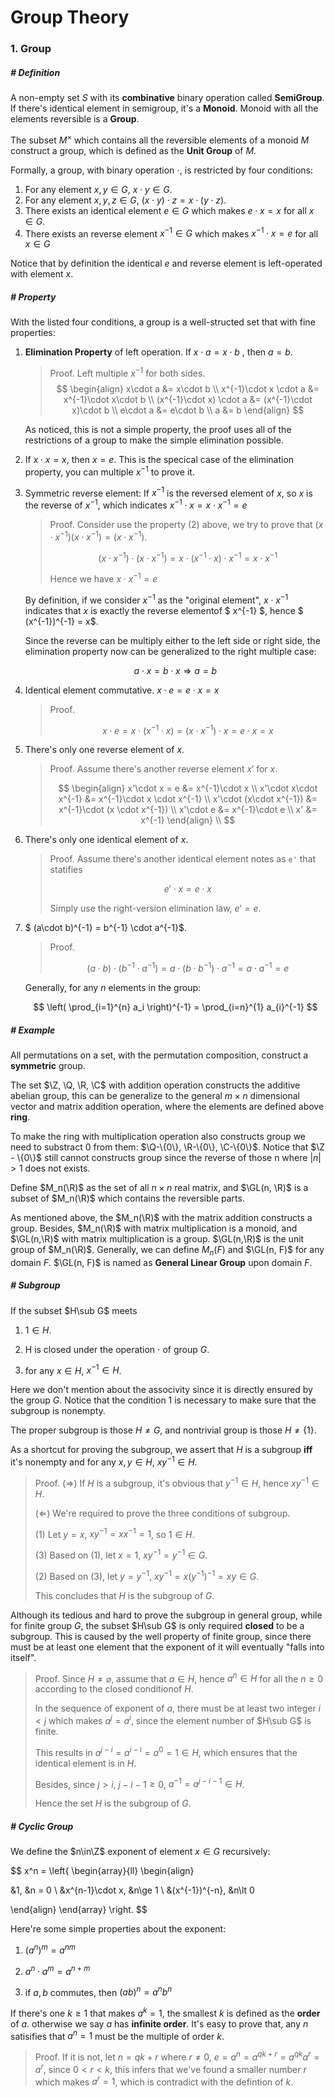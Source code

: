 $$
\newcommand{\GL}{\text{GL}}
$$

# Group Theory

### 1. Group

##### # Definition

A non-empty set $S$ with its **combinative** binary operation called **SemiGroup**. If there's identical element in semigroup, it's a **Monoid**. Monoid with all the elements reversible is a **Group**.

The subset $M^{\times}$ which contains all the reversible elements of a monoid $M$ construct a group, which is defined as the **Unit Group** of $M$.

Formally, a group, with binary operation $\cdot$, is restricted by four conditions:

1. For any element $x, y\in G$, $x\cdot y\in G$.
2. For any element $x, y, z\in G$, $(x\cdot y)\cdot z = x\cdot (y\cdot z)$.
3. There exists an identical element $e\in G$ which makes $e\cdot x = x$ for all $x\in G$.
4. There exists an reverse element $x^{-1}\in G$ which makes $x^{-1}\cdot x = e$ for all $x\in G$

Notice that by definition the identical $e$ and reverse element is left-operated with element $x$.



##### # Property

With the listed four conditions, a group is a well-structed set that with fine properties:



1. **Elimination Property** of left operation. If $x\cdot a = x\cdot b$ , then $a = b$.

    > Proof. Left multiple $x^{-1}$ for both sides.
    > $$
    > \begin{align}
    > x\cdot a &= x\cdot b \\
    > x^{-1}\cdot x \cdot a &= x^{-1}\cdot x\cdot b \\
    > (x^{-1}\cdot x) \cdot a &= (x^{-1}\cdot x)\cdot b \\
    > e\cdot a &= e\cdot b \\
    > a &= b
    > \end{align}
    > $$

    As noticed, this is not a simple property, the proof uses all of the restrictions of a group to make the simple elimination possible.



2. If $x\cdot x = x$, then $x = e$. This is the specical case of the elimination property, you can multiple $x^{-1}$ to prove it.



3. Symmetric reverse element: If $x^{-1}$ is the reversed element of $x$, so $x$ is the reverse of $x^{-1}$, which indicates $x^{-1}\cdot x = x\cdot x^{-1} = e$

	> Proof. Consider use the property (2) above, we try to prove that $(x\cdot x^{-1})(x\cdot x^{-1}) = (x\cdot x^{-1})$.
	>
	> $$
	> (x\cdot x^{-1})\cdot(x\cdot x^{-1}) = x\cdot (x^{-1}\cdot x)\cdot x^{-1} = x\cdot x^{-1}
	> $$
	> 
	> Hence we have $x\cdot x^{-1} = e$

	By definition, if we consider $x^{-1}$ as the "original element", $x\cdot x^{-1}$ indicates that $x$ is exactly the reverse elementof $ x^{-1} $, hence $ (x^{-1})^{-1} = x$.

	Since the reverse can be multiply either to the left side or right side, the elimination property now can be generalized to the right multiple case:

	$$
	a\cdot x = b\cdot x \Rightarrow a = b
	$$



4. Identical element commutative. $x\cdot e = e\cdot x = x$

	> Proof.
	> 
	> $$
	> x\cdot e = x\cdot ( x^{-1} \cdot x) = (x\cdot x^{-1})\cdot x = e\cdot x = x
	> $$



5. There's only one reverse element of $x$.

	> Proof. Assume there's another reverse element $x'$ for $x$.
	>
	> $$
	> \begin{align}
	> x'\cdot x = e &= x^{-1}\cdot x \\
	> x'\cdot x\cdot x^{-1} &= x^{-1}\cdot x \cdot x^{-1} \\
	> x'\cdot (x\cdot x^{-1}) &= x^{-1}\cdot (x \cdot x^{-1}) \\
	> x'\cdot e &= x^{-1}\cdot e \\
	> x' &= x^{-1}
	> \end{align} \\
	> $$



6. There's only one identical element of $x$.

	> Proof. Assume there's another identical element notes as `e'` that statifies
	> 
	> $$
	> e'\cdot x = e\cdot x
	> $$
	>
	> Simply use the right-version elimination law, $e' = e$.
	>



7. $ (a\cdot b)^{-1} = b^{-1} \cdot  a^{-1}$.

	> Proof.
	>
	> $$
	> (a\cdot b)\cdot (b^{-1}\cdot a^{-1}) = a\cdot (b\cdot b^{-1})\cdot a^{-1} = a \cdot  a^{-1} = e
	> $$

	Generally, for any $n$ elements in the group:

	$$
	\left( \prod_{i=1}^{n} a_i \right)^{-1} = \prod_{i=n}^{1} a_{i}^{-1}
	$$



##### # Example

All permutations on a set, with the permutation composition, construct a **symmetric** group.

The set $\Z, \Q, \R, \C$ with addition operation constructs the additive abelian group, this can be generalize to the general $m\times n$ dimensional vector and matrix addition operation, where the elements are defined above **ring**.

To make the ring with multiplication operation also constructs group we need to substract $0$ from them: $\Q-\{0\}, \R-\{0\}, \C-\{0\}$. Notice that $\Z - \{0\}$ still cannot constructs group since the reverse of those n where $|n|>1$ does not exists.

Define $M_n(\R)$ as the set of all $n\times n$ real matrix, and $\GL(n, \R)$ is a subset of $M_n(\R)$ which contains the reversible parts.

As mentioned above, the $M_n(\R)$ with the matrix addition constructs a group. Besides, $M_n(\R)$ with matrix multiplication is a monoid, and $\GL(n,\R)$ with matrix multiplication is a group. $\GL(n,\R)$ is the unit group of $M_n(\R)$. Generally, we can define $M_n(F)$ and $\GL(n, F)$ for any domain $F$. $\GL(n, F)$ is named as **General Linear Group** upon domain $F$. 



##### # Subgroup

If the subset $H\sub G$ meets

1. $1\in H$.

2. H is closed under the operation $\cdot$ of group $G$.

3. for any $x\in H$, $x^{-1}\in H$.

Here we don't mention about the associvity since it is directly ensured by the group $G$. Notice that the condition 1 is necessary to make sure that the subgroup is nonempty.

The proper subgroup is those $H\neq G$, and nontrivial group is those $H\neq\{1\}$.

As a shortcut for proving the subgroup, we assert that $H$ is a subgroup **iff** it's nonempty and for any $x, y\in H$, $xy^{-1}\in H$.

> Proof. ($\Rightarrow$) If $H$ is a subgroup, it's obvious that $y^{-1}\in H$, hence $xy^{-1}\in H$.
>
> ($\Leftarrow$) We're required to prove the three conditions of subgroup.
>
> (1) Let $y = x$, $xy^{-1} = xx^{-1} = 1$, so $1\in H$.
>
> (3) Based on (1), let $x = 1$, $xy^{-1} = y^{-1}\in G$.
>
> (2) Based on (3), let $y = y^{-1}$, $xy^{-1} = x(y^{-1})^{-1} = xy\in G$.
>
> This concludes that $H$ is the subgroup of $G$.

Although its tedious and hard to prove the subgroup in general group, while for finite group $G$, the subset $H\sub G$ is only required **closed** to be a subgroup. This is caused by the well property of finite group, since there must be at least one element that the exponent of it will eventually "falls into itself".

> Proof. Since $H\neq \varnothing$, assume that $a\in H$, hence $a^n\in H$ for all the $n\ge0$ according to the closed conditionof $H$.
>
> In the sequence of exponent of $a$, there must be at least two integer $i<j$ which makes $a^j = a^i$, since the element number of $H\sub G$ is finite.
>
> This results in $a^{j-i} = a^{i-i} = a^0 = 1 \in H$, which ensures that the identical element is in $H$.
>
> Besides, since $j>i$, $j-i-1\ge0$, $a^{-1} = a^{j-i-1}\in H$.
>
> Hence the set $H$ is the subgroup of $G$.




##### # Cyclic Group

We define the $n\in\Z$ exponent of element $x\in G$ recursively:

$$
x^n =  \left\{
\begin{array}{ll}
\begin{align}

&1, &n = 0  \\
&x^{n-1}\cdot x, &n\ge 1 \\
&(x^{-1})^{-n}, &n\lt 0 

\end{align}
\end{array}
\right.
$$

Here're some simple properties about the exponent:

1. $(a^n)^m = a^{nm}$

2. $a^n\cdot a^m = a^{n+m}$

3. if $a, b$ commutes, then $(ab)^n = a^n b^n$

If there's one $k\ge1$ that makes $a^k = 1$, the smallest $k$ is defined as the **order** of $a$. otherwise we say $a$ has **infinite order**. It's easy to prove that, any $n$ satisifies that $a^n = 1$ must be the multiple of order $k$.

> Proof. If it is not, let $n = qk + r$ where $r\neq0$, $e = a^n = a^{qk+r} = a^{qk}a^r = a^r$, since $0<r<k$, this infers that we've found a smaller number $r$ which makes $a^r = 1$, which is contradict with the defintion of $k$.
































